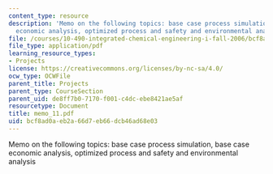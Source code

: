 ```yaml
---
content_type: resource
description: 'Memo on the following topics: base case process simulation, base case
  economic analysis, optimized process and safety and environmental analysis'
file: /courses/10-490-integrated-chemical-engineering-i-fall-2006/bcf8ad0aeb2a66d7eb66dcb46ad68e03_memo_11.pdf
file_type: application/pdf
learning_resource_types:
- Projects
license: https://creativecommons.org/licenses/by-nc-sa/4.0/
ocw_type: OCWFile
parent_title: Projects
parent_type: CourseSection
parent_uid: de8ff7b0-7170-f001-c4dc-ebe8421ae5af
resourcetype: Document
title: memo_11.pdf
uid: bcf8ad0a-eb2a-66d7-eb66-dcb46ad68e03
---
```

Memo on the following topics: base case process simulation, base case economic analysis, optimized process and safety and environmental analysis